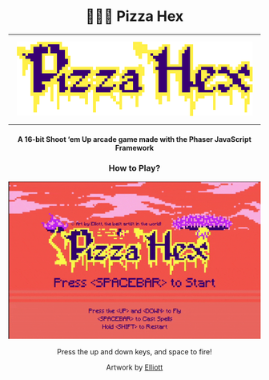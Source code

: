 <div align="center">

# 🍕🧙‍♀️ Pizza Hex

***
![Pizza Hex Title](assets/title.png)
***

#### A 16-bit Shoot ‘em Up arcade game made with the Phaser JavaScript Framework

### How to Play?

![Pizza Hex Demo](pizza-hex.gif)

Press the up and down keys, and space to fire!

Artwork by [Elliott](https://www.behance.net/elliebeans6c58)

</div>